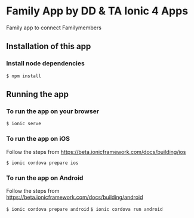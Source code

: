 # Family App by DD & TA Ionic 4 Apps

Family app to connect Familymembers

## Installation of this app

### Install node dependencies
`$ npm install`


## Running the app

### To run the app on your browser
`$ ionic serve`

### To run the app on iOS
Follow the steps from https://beta.ionicframework.com/docs/building/ios

`$ ionic cordova prepare ios`

### To run the app on Android
Follow the steps from https://beta.ionicframework.com/docs/building/android

`$ ionic cordova prepare android`
`$ ionic cordova run android`
